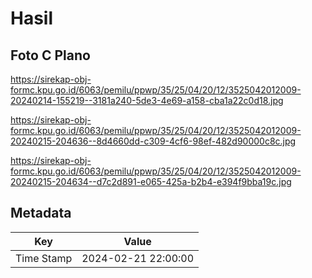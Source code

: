 # Hasil

## Foto C Plano

https://sirekap-obj-formc.kpu.go.id/6063/pemilu/ppwp/35/25/04/20/12/3525042012009-20240214-155219--3181a240-5de3-4e69-a158-cba1a22c0d18.jpg

https://sirekap-obj-formc.kpu.go.id/6063/pemilu/ppwp/35/25/04/20/12/3525042012009-20240215-204636--8d4660dd-c309-4cf6-98ef-482d90000c8c.jpg

https://sirekap-obj-formc.kpu.go.id/6063/pemilu/ppwp/35/25/04/20/12/3525042012009-20240215-204634--d7c2d891-e065-425a-b2b4-e394f9bba19c.jpg


## Metadata

| Key        | Value               |
| ---------- | ------------------- |
| Time Stamp | 2024-02-21 22:00:00 |



